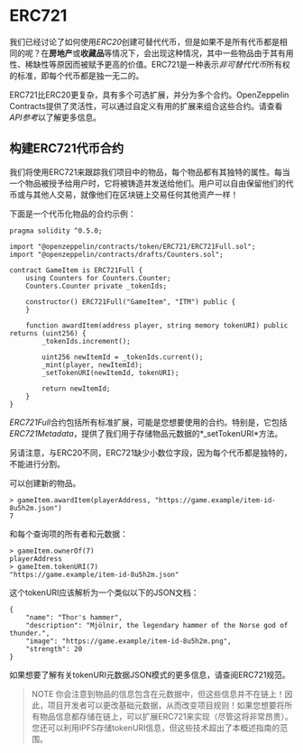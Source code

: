 # ERC721
我们已经讨论了如何使用*ERC20*创建可替代代币，但是如果不是所有代币都是相同的呢？在**房地产**或**收藏品**等情况下，会出现这种情况，其中一些物品由于其有用性、稀缺性等原因而被赋予更高的价值。ERC721是一种表示*非可替代代币*所有权的标准，即每个代币都是独一无二的。

ERC721比ERC20更复杂，具有多个可选扩展，并分为多个合约。OpenZeppelin Contracts提供了灵活性，可以通过自定义有用的扩展来组合这些合约。请查看*API参考*以了解更多信息。

## 构建ERC721代币合约
我们将使用ERC721来跟踪我们项目中的物品，每个物品都有其独特的属性。每当一个物品被授予给用户时，它将被铸造并发送给他们。用户可以自由保留他们的代币或与其他人交易，就像他们在区块链上交易任何其他资产一样！

下面是一个代币化物品的合约示例：
```
pragma solidity ^0.5.0;

import "@openzeppelin/contracts/token/ERC721/ERC721Full.sol";
import "@openzeppelin/contracts/drafts/Counters.sol";

contract GameItem is ERC721Full {
    using Counters for Counters.Counter;
    Counters.Counter private _tokenIds;

    constructor() ERC721Full("GameItem", "ITM") public {
    }

    function awardItem(address player, string memory tokenURI) public returns (uint256) {
        _tokenIds.increment();

        uint256 newItemId = _tokenIds.current();
        _mint(player, newItemId);
        _setTokenURI(newItemId, tokenURI);

        return newItemId;
    }
}
```
*ERC721Full*合约包括所有标准扩展，可能是您想要使用的合约。特别是，它包括*ERC721Metadata*，提供了我们用于存储物品元数据的*_setTokenURI*方法。

另请注意，与ERC20不同，ERC721缺少小数位字段，因为每个代币都是独特的，不能进行分割。

可以创建新的物品。
```
> gameItem.awardItem(playerAddress, "https://game.example/item-id-8u5h2m.json")
7
```

和每个查询项的所有者和元数据：
```
> gameItem.ownerOf(7)
playerAddress
> gameItem.tokenURI(7)
"https://game.example/item-id-8u5h2m.json"
```


这个tokenURI应该解析为一个类似以下的JSON文档：
```
{
    "name": "Thor's hammer",
    "description": "Mjölnir, the legendary hammer of the Norse god of thunder.",
    "image": "https://game.example/item-id-8u5h2m.png",
    "strength": 20
}
```

如果想要了解有关tokenURI元数据JSON模式的更多信息，请查阅ERC721规范。

> NOTE
你会注意到物品的信息包含在元数据中，但这些信息并不在链上！因此，项目开发者可以更改基础元数据，从而改变项目规则！如果您想要将所有物品信息都存储在链上，可以扩展ERC721来实现（尽管这将非常昂贵）。您还可以利用IPFS存储tokenURI信息，但这些技术超出了本概述指南的范围。